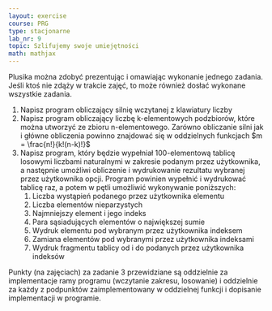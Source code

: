```yaml
---
layout: exercise
course: PRG
type: stacjonarne
lab_nr: 9
topic: Szlifujemy swoje umiejętności
math: mathjax
---
```


Plusika można zdobyć prezentując i omawiając wykonanie jednego zadania. Jeśli ktoś nie zdąży w trakcie zajęć, to może również dosłać wykonane wszystkie zadania.
1. Napisz program obliczający silnię wczytanej z klawiatury liczby
2. Napisz program obliczający liczbę k-elementowych podzbiorów, które można utworzyć ze zbioru n-elementowego. Zarówno obliczanie silni jak i główne obliczenia powinno znajdować się w oddzielnych funkcjach
$m = \frac{n!}{k!(n-k)!}$
3. Napisz program, który będzie wypełniał 100-elementową tablicę losowymi liczbami naturalnymi w zakresie podanym przez użytkownika, a następnie umożliwi obliczenie i wydrukowanie rezultatu wybranej przez użytkownika opcji. Program powinien wypełnić i wydrukować tablicę raz, a potem w pętli umożliwić wykonywanie poniższych:
    1. Liczba wystąpień podanego przez użytkownika elementu 
    2. Liczba elementów nieparzystych
    3. Najmniejszy element i jego indeks
    4. Para sąsiadujących elementów o największej sumie
    5. Wydruk elementu pod wybranym przez użytkownika indeksem
    6. Zamiana elementów pod wybranymi przez użytkownika indeksami
    7. Wydruk fragmentu tablicy od i do podanych przez użytkownika indeksów

Punkty (na zajęciach) za zadanie 3 przewidziane są oddzielnie za implementacje ramy programu (wczytanie zakresu, losowanie) i oddzielnie za każdy z podpunktów zaimplementowany w oddzielnej funkcji i dopisanie implementacji w programie.